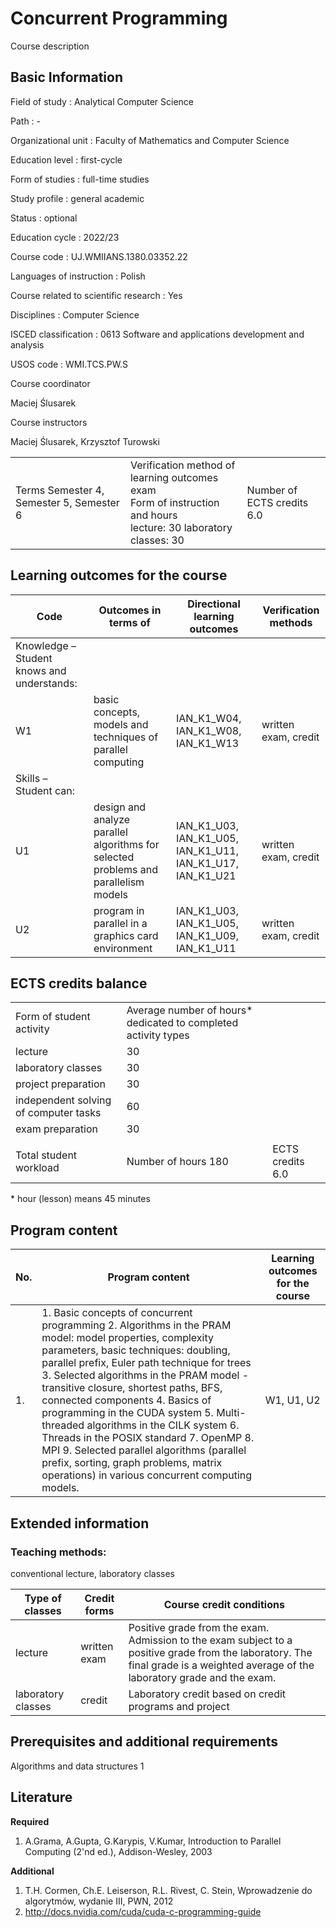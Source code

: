# Concurrent Programming

Course description

## Basic Information

Field of study
:   Analytical Computer Science

Path
:   -

Organizational unit
:   Faculty of Mathematics and Computer Science

Education level
:   first-cycle

Form of studies
:   full-time studies

Study profile
:   general academic

Status
:   optional

Education cycle
:   2022/23

Course code
:   UJ.WMIIANS.1380.03352.22

Languages of instruction
:   Polish

Course related to scientific research
:   Yes

Disciplines
:   Computer Science

ISCED classification
:   0613 Software and applications development and analysis

USOS code
:   WMI.TCS.PW.S

Course coordinator

Maciej Ślusarek

Course instructors

Maciej Ślusarek, Krzysztof Turowski

|  |  |  |
| --- | --- | --- |
| Terms  Semester 4, Semester 5, Semester 6 | Verification method of learning outcomes <br/> exam <br/>Form of instruction and hours  <br/> lecture: 30   laboratory classes: 30 | Number of ECTS credits  6.0 |

## Learning outcomes for the course

| Code | Outcomes in terms of | Directional learning outcomes | Verification methods |
| --- | --- | --- | --- |
| Knowledge – Student knows and understands: | | | |
| W1 | basic concepts, models and techniques of parallel computing | IAN\_K1\_W04,   IAN\_K1\_W08,   IAN\_K1\_W13 | written exam, credit |
| Skills – Student can: | | | |
| U1 | design and analyze parallel algorithms for selected problems and parallelism models | IAN\_K1\_U03,   IAN\_K1\_U05,   IAN\_K1\_U11,   IAN\_K1\_U17,   IAN\_K1\_U21 | written exam, credit |
| U2 | program in parallel in a graphics card environment | IAN\_K1\_U03,   IAN\_K1\_U05,   IAN\_K1\_U09,   IAN\_K1\_U11 | written exam, credit |

## ECTS credits balance

|  |  |  |
| --- | --- | --- |
| Form of student activity | Average number of hours\* dedicated to completed activity types | |
| lecture | 30 | |
| laboratory classes | 30 | |
| project preparation | 30 | |
| independent solving of computer tasks | 60 | |
| exam preparation | 30 | |
|  | | |
| Total student workload | Number of hours  180 | ECTS credits  6.0 |

\* hour (lesson) means 45 minutes

## Program content

| No. | Program content | Learning outcomes for the course |
| --- | --- | --- |
| 1. | 1. Basic concepts of concurrent programming    2. Algorithms in the PRAM model: model properties, complexity parameters, basic techniques: doubling, parallel prefix, Euler path technique for trees    3. Selected algorithms in the PRAM model - transitive closure, shortest paths, BFS, connected components    4. Basics of programming in the CUDA system    5. Multi-threaded algorithms in the CILK system    6. Threads in the POSIX standard    7. OpenMP    8. MPI    9. Selected parallel algorithms (parallel prefix, sorting, graph problems, matrix operations) in various concurrent computing models. | W1,   U1,   U2 |

## Extended information

### Teaching methods:

conventional lecture, laboratory classes

| Type of classes | Credit forms | Course credit conditions |
| --- | --- | --- |
| lecture | written exam | Positive grade from the exam. Admission to the exam subject to a positive grade from the laboratory. The final grade is a weighted average of the laboratory grade and the exam. |
| laboratory classes | credit | Laboratory credit based on credit programs and project |

## Prerequisites and additional requirements

Algorithms and data structures 1

## Literature

**Required** 

1. A.Grama, A.Gupta, G.Karypis, V.Kumar, Introduction to Parallel Computing (2'nd ed.), Addison-Wesley, 2003

**Additional** 

1. T.H. Cormen, Ch.E. Leiserson, R.L. Rivest, C. Stein, Wprowadzenie do algorytmów, wydanie III, PWN, 2012
2. http://docs.nvidia.com/cuda/cuda-c-programming-guide